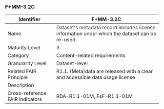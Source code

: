 ### F+MM-3.2C

| Identifier | F+MM-3.2C |
| --------- | ----------|
| Name | Dataset's metadata record includes license information under which the dataset can be re-used. |
| Maturity Level | 3 |
| Category | Content-related requirements |
| Granularity Level | Dataset-level |
| Related FAIR Principle | R1.1. (Meta)data are released with a clear and accessible data usage license |
| Description |       |
| Cross-reference FAIR indicators | RDA-R1.1-01M, FsF-R1.1-01M |

